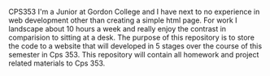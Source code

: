
CPS353
I'm a Junior at Gordon College and I have next to no experience in web development other than creating a simple html page. For work I landscape about 10 hours a week and really enjoy the contrast in comparision to sitting at a desk.
The purpose of this repository is to store the code to a website that will developed in 5 stages over the course of this semester in Cps 353. This repository will contain all homework and project related materials to Cps 353.
